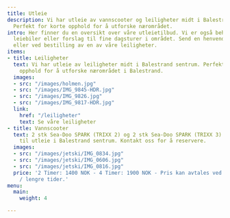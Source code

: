 ```yaml
---
title: Utleie
description: Vi har utleie av vannscooter og leiligheter midt i Balestrand sentrum.
  Perfekt for korte opphold for å utforske nærområdet.
intro: Her finner du en oversikt over våre utleietilbud. Vi er også behjelpelig med
  leiebiler eller forslag til fine dagsturer i området. Send en henvendelse på e-post
  eller ved bestilling av en av våre leiligheter.
items:
- title: Leiligheter
  text: Vi har utleie av leiligheter midt i Balestrand sentrum. Perfekt for korte
    opphold for å utforske nærområdet i Balestrand.
  images:
  - src: "/images/holmen.jpg"
  - src: "/images/IMG_9845-HDR.jpg"
  - src: "/images/IMG_9826.jpg"
  - src: "/images/IMG_9817-HDR.jpg"
  link:
    href: "/leiligheter"
    text: Se våre leiligheter
- title: Vannscooter
  text: 2 stk Sea-Doo SPARK (TRIXX 2) og 2 stk Sea-Doo SPARK (TRIXX 3) vannscooterer
    til utleie i Balestrand sentrum. Kontakt oss for å reservere.
  images:
  - src: "/images/jetski/IMG_0834.jpg"
  - src: "/images/jetski/IMG_0606.jpg"
  - src: "/images/jetski/IMG_0816.jpg"
  price: '2 Timer: 1400 NOK - 4 Timer: 1900 NOK - Pris kan avtales ved ønske om kortere
    / lengre tider.'
menu:
  main:
    weight: 4

---
```

